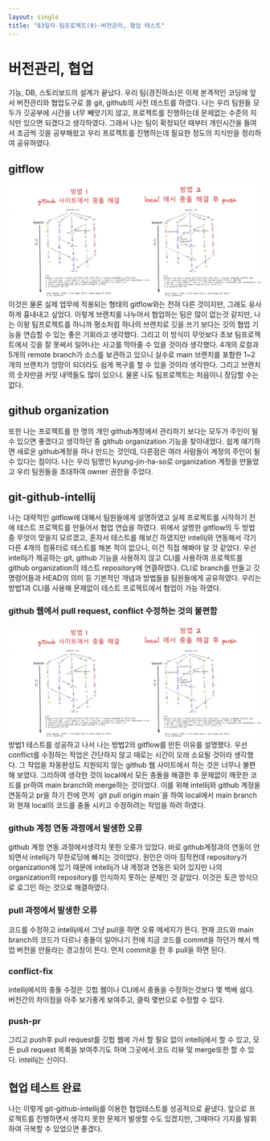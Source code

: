 ```yaml
---
layout: single
title: "83일차-팀프로젝트(9)-버전관리, 협업 테스트"
---
```


# 버전관리, 협업
기능, DB, 스토리보드의 설계가 끝났다. 우리 팀(경진하소)은 이제 본격적인 코딩에 앞서 버전관리와 협업도구로 쓸 git, github의 사전 테스트를 하였다. 나는 우리 팀원들 모두가 깃공부에 시간을 너무 빼앗기지 않고, 프로젝트를 진행하는데 문제없는 수준의 지식만 있으면 되겠다고 생각하였다. 그래서 나는 팀이 확정되던 때부터 개인시간을 들여서 조금씩 깃을 공부해왔고 우리 프로젝트를 진행하는데 필요한 정도의 지식만을 정리하여 공유하였다.

## gitflow
<img src="..\assets\images\git_flow.png">
이것은 물론 실제 업무에 적용되는 형태의 gitflow와는 전혀 다른 것이지만, 그래도 유사하게 흉내내고 싶었다. 이렇게 브랜치를 나누어서 협업하는 팀은 많이 없는것 같지만, 나는 이왕 팀프로젝트를 하니까 평소처럼 하나의 브랜치로 깃을 쓰기 보다는 깃의 협업 기능을 연습할 수 있는 좋은 기회라고 생각했다. 그리고 이 방식이 무엇보다 초보 팀프로젝트에서 깃을 잘 못써서 일어나는 사고를 막아줄 수 있을 것이라 생각했다. 4개의 로컬과 5개의 remote branch가 소스를 보관하고 있으니 실수로 main 브랜치를 포함한 1~2개의 브랜치가 엉망이 되더라도 쉽게 복구를 할 수 있을 것이라 생각한다. 그리고 브랜치의 숫자만큼 커밋 내역들도 많이 있으니. 물론 나도 팀프로젝트는 처음이니 장담할 수는 없다.

## github organization
또한 나는 프로젝트를 한 명의 개인 github계정에서 관리하기 보다는 모두가 주인이 될 수 있으면 좋겠다고 생각하던 중 github organization 기능을 찾아내었다. 쉽게 얘기하면 새로운 github계정을 하나 만드는 것인데, 다른점은 여러 사람들이 계정의 주인이 될 수 있다는 점이다. 나는 우리 팀명인 kyung-jin-ha-so로 organization 계정을 만들었고 우리 팀원들을 초대하여 owner 권한을 주었다.

## git-github-intellij
나는 대략적인 gitflow에 대해서 팀원들에게 설명하였고 실제 프로젝트를 시작하기 전에 테스트 프로젝트를 만들어서 협업 연습을 하였다. 위에서 설명한 gitflow의 두 방법 중 무엇이 맞을지 모르겠고, 혼자서 테스트를 해보긴 하였지만 intellij와 연동해서 각기 다른 4개의 컴퓨터로 테스트를 해본 적이 없으니, 이건 직접 해봐야 알 것 같았다. 우선 intellij가 제공하는 git, github 기능을 사용하지 않고 CLI를 사용하여 프로젝트를 github organization의 테스트 repository에 연결하였다. CLI로 branch를 만들고 깃 명령어들과 HEAD의 의미 등 기본적인 개념과 방법들을 팀원들에게 공유하였다. 우리는 방법1과 CLI를 사용해 문제없이 테스트 프로젝트에서 협업이 가능 하였다.

### github 웹에서 pull request, conflict 수정하는 것의 불편함
<img src="..\assets\images\git_flow.png">
방법1 테스트를 성공하고 나서 나는 방법2의 gitflow를 만든 이유를 설명했다. 우선 conflict를 수정하는 작업은 간단하지 않고 때로는 시간이 오래 소요될 것이라 생각했다. 그 작업을 자동완성도 지원되지 않는 github 웹 사이트에서 하는 것은 너무나 불편해 보였다. 그리하여 생각한 것이 local에서 모든 충돌을 해결한 후 문제없이 깨끗한 코드를 pr하여 main branch와 merge하는 것이었다. 이를 위해 intellij와 github 계정을 연동하고 pr을 하기 전에 먼저 `git pull origin main`을 하여 local에서 main branch와 현재 local의 코드를 충돌 시키고 수정하려는 작업을 하려 하였다.

### github 계정 연동 과정에서 발생한 오류
github 계정 연동 과정에서생각치 못한 오류가 있었다. 바로 github계정과의 연동이 안되면서 intellij가 무한로딩에 빠지는 것이었다. 원인은 아마 짐작컨데 repository가 organization에 있기 때문에 intellij가 내 계정과 연동은 되어 있지만 나의 organization의 repository를 인식하지 못하는 문제인 것 같았다. 이것은 토큰 방식으로 로그인 하는 것으로 해결하였다.

### pull 과정에서 발생한 오류
코드를 수정하고 intellij에서 그냥 pull을 하면 오류 메세지가 뜬다. 현재 코드와 main branch의 코드가 다르니 충돌이 일어나기 전에 지금 코드를 commit을 하던가 해서 백업 버전을 만들라는 경고창이 뜬다. 먼저 commit을 한 후 pull을 하면 된다.

### conflict-fix
intellij에서의 충돌 수정은 깃헙 웹이나 CLI에서 충돌을 수정하는것보다 몇 백배 쉽다. 버전간의 차이점을 아주 보기좋게 보여주고, 클릭 몇번으로 수정할 수 있다.

### push-pr
그리고 push후 pull request를 깃헙 웹에 가서 할 필요 없이 intellij에서 할 수 있고, 모든 pull request 목록을 보여주기도 하며 그곳에서 코드 리뷰 및 merge또한 할 수 있다. intellij는 신이다.

## 협업 테스트 완료
나는 이렇게 git-github-intellij를 이용한 협업테스트를 성공적으로 끝냈다. 앞으로 프로젝트를 진행하면서 생각지 못한 문제가 발생할 수도 있겠지만, 그때마다 기지를 발휘하여 극복할 수 있었으면 좋겠다.


